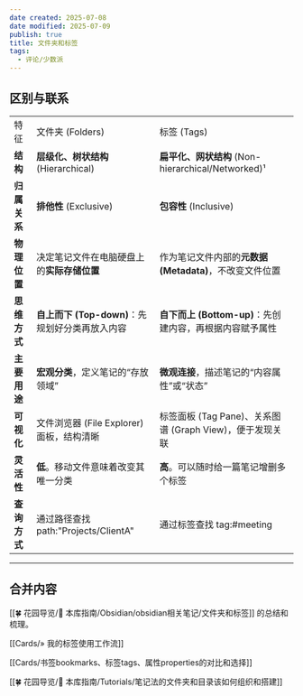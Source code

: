 ```yaml
---
date created: 2025-07-08
date modified: 2025-07-09
publish: true
title: 文件夹和标签
tags:
  - 评论/少数派
---
```



## 区别与联系

|          |                                 |                                            |
| -------- | ------------------------------- | ------------------------------------------ |
| 特征       | 文件夹 (Folders)                   | 标签 (Tags)                                  |
| **结构**   | **层级化、树状结构** (Hierarchical)     | **扁平化、网状结构** (Non-hierarchical/Networked)¹ |
| **归属关系** | **排他性** (Exclusive)             | **包容性** (Inclusive)                        |
| **物理位置** | 决定笔记文件在电脑硬盘上的**实际存储位置**         | 作为笔记文件内部的**元数据 (Metadata)**，不改变文件位置        |
| **思维方式** | **自上而下 (Top-down)**：先规划好分类再放入内容 | **自下而上 (Bottom-up)**：先创建内容，再根据内容赋予属性       |
| **主要用途** | **宏观分类**，定义笔记的“存放领域”            | **微观连接**，描述笔记的“内容属性”或“状态”                  |
| **可视化**  | 文件浏览器 (File Explorer) 面板，结构清晰   | 标签面板 (Tag Pane)、关系图谱 (Graph View)，便于发现关联   |
| **灵活性**  | **低**。移动文件意味着改变其唯一分类            | **高**。可以随时给一篇笔记增删多个标签                      |
| **查询方式** | 通过路径查找 ⁠path:"Projects/ClientA" | 通过标签查找 ⁠tag:#meeting                       |


---

## 合并内容


[[🍀 花园导览/🧰 本库指南/Obsidian/obsidian相关笔记/文件夹和标签]] 的总结和梳理。

[[Cards/» 我的标签使用工作流]]

[[Cards/书签bookmarks、标签tags、属性properties的对比和选择]]

[[🍀 花园导览/🧰 本库指南/Tutorials/笔记法的文件夹和目录该如何组织和搭建]]


